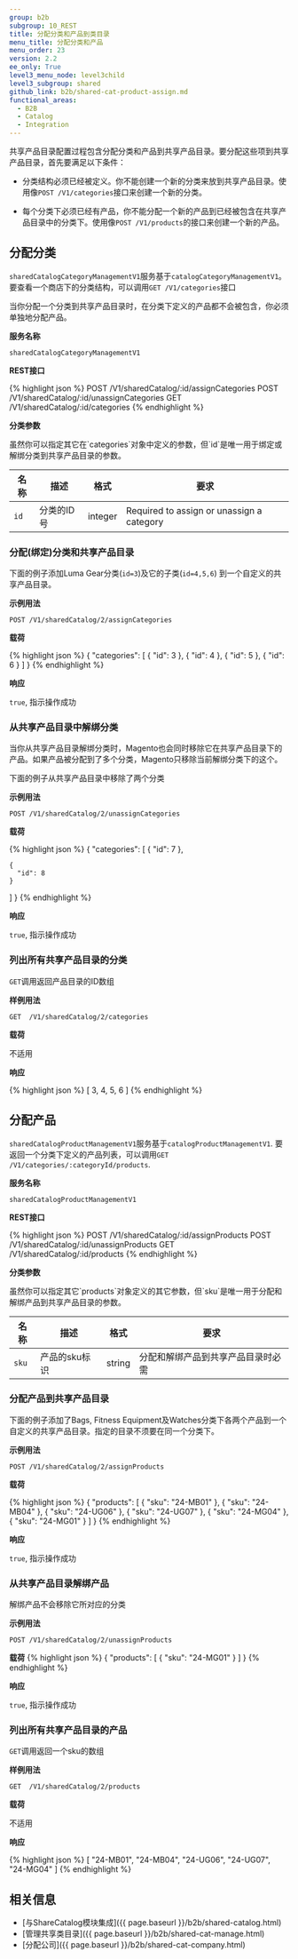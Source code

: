 ```yaml
---
group: b2b
subgroup: 10_REST
title: 分配分类和产品到类目录
menu_title: 分配分类和产品
menu_order: 23
version: 2.2
ee_only: True
level3_menu_node: level3child
level3_subgroup: shared
github_link: b2b/shared-cat-product-assign.md
functional_areas:
  - B2B
  - Catalog
  - Integration
---
```


共享产品目录配置过程包含分配分类和产品到共享产品目录。要分配这些项到共享产品目录，首先要满足以下条件：

* 分类结构必须已经被定义。你不能创建一个新的分类来放到共享产品目录。使用像`POST /V1/categories`接口来创建一个新的分类。

* 每个分类下必须已经有产品，你不能分配一个新的产品到已经被包含在共享产品目录中的分类下。使用像`POST /V1/products`的接口来创建一个新的产品。

## 分配分类

`sharedCatalogCategoryManagementV1`服务基于`catalogCategoryManagementV1`。要查看一个商店下的分类结构，可以调用`GET /V1/categories`接口

<div class="bs-callout bs-callout-info" id="info" markdown="1">
当你分配一个分类到共享产品目录时，在分类下定义的产品都不会被包含，你必须单独地分配产品。
</div>

**服务名称**

`sharedCatalogCategoryManagementV1`

**REST接口**

{% highlight json %}
POST /V1/sharedCatalog/:id/assignCategories
POST /V1/sharedCatalog/:id/unassignCategories
GET  /V1/sharedCatalog/:id/categories
{% endhighlight %}

**分类参数**

<div class="bs-callout bs-callout-info" id="info" markdown="1">
虽然你可以指定其它在`categories`对象中定义的参数，但`id`是唯一用于绑定或解绑分类到共享产品目录的参数。
</div>

名称 | 描述 | 格式 | 要求
--- | --- | --- | ---
`id` | 分类的ID号 | integer | Required to assign or unassign a category

### 分配(绑定)分类和共享产品目录

下面的例子添加Luma Gear分类(`id=3`)及它的子类(`id=4,5,6`) 到一个自定义的共享产品目录。

**示例用法**

`POST /V1/sharedCatalog/2/assignCategories`

**载荷**

{% highlight json %}
{
  "categories": [
    {
      "id": 3
    },
    {
      "id": 4
    },
    {
      "id": 5
    },
    {
      "id": 6
    }
  ]
}
{% endhighlight %}

**响应**

`true`, 指示操作成功

### 从共享产品目录中解绑分类

当你从共享产品目录解绑分类时，Magento也会同时移除它在共享产品目录下的产品。如果产品被分配到了多个分类，Magento只移除当前解绑分类下的这个。

下面的例子从共享产品目录中移除了两个分类

**示例用法**

`POST /V1/sharedCatalog/2/unassignCategories`

**载荷**

{% highlight json %}
{
  "categories": [
    {
      "id": 7
    },

    {
      "id": 8
    }
  ]
}
{% endhighlight %}

**响应**

`true`, 指示操作成功

### 列出所有共享产品目录的分类

`GET`调用返回产品目录的ID数组

**样例用法**

`GET  /V1/sharedCatalog/2/categories`

**载荷**

不适用

**响应**

{% highlight json %}
[
  3,
  4,
  5,
  6
]
{% endhighlight %}

## 分配产品

`sharedCatalogProductManagementV1`服务基于`catalogProductManagementV1`. 要返回一个分类下定义的产品列表，可以调用`GET /V1/categories/:categoryId/products`.

**服务名称**

`sharedCatalogProductManagementV1 `

**REST接口**

{% highlight json %}
POST  /V1/sharedCatalog/:id/assignProducts
POST  /V1/sharedCatalog/:id/unassignProducts
GET  /V1/sharedCatalog/:id/products
{% endhighlight %}

**分类参数**

<div class="bs-callout bs-callout-info" id="info" markdown="1">
虽然你可以指定其它`products`对象定义的其它参数，但`sku`是唯一用于分配和解绑产品到共享产品目录的参数。
</div>

名称 | 描述 | 格式 | 要求
--- | --- | --- | ---
`sku` |产品的sku标识| string | 分配和解绑产品到共享产品目录时必需

### 分配产品到共享产品目录

下面的例子添加了Bags, Fitness Equipment及Watches分类下各两个产品到一个自定义的共享产品目录。指定的目录不须要在同一个分类下。

**示例用法**

`POST /V1/sharedCatalog/2/assignProducts`

**载荷**

{% highlight json %}
{
	"products": [
    	{
        	"sku": "24-MB01"
    	},
    	{
        	"sku": "24-MB04"
    	},
    	{
        	"sku": "24-UG06"
    	},
    	{
        	"sku": "24-UG07"
    	},
    	{
        	"sku": "24-MG04"
    	},
    	{
        	"sku": "24-MG01"
    	}
	]
}
{% endhighlight %}

**响应**

`true`, 指示操作成功

### 从共享产品目录解绑产品

解绑产品不会移除它所对应的分类

**示例用法**

`POST /V1/sharedCatalog/2/unassignProducts`

**载荷**
{% highlight json %}
{
  "products": [
  	{
  		"sku": "24-MG01"
  	}
  ]
}
{% endhighlight %}

**响应**

`true`, 指示操作成功

### 列出所有共享产品目录的产品

`GET`调用返回一个sku的数组

**样例用法**

`GET  /V1/sharedCatalog/2/products`

**载荷**

不适用

**响应**

{% highlight json %}
[
    "24-MB01",
    "24-MB04",
    "24-UG06",
    "24-UG07",
    "24-MG04"
]
{% endhighlight %}

## 相关信息

* [与ShareCatalog模块集成]({{ page.baseurl }}/b2b/shared-catalog.html)
* [管理共享类目录]({{ page.baseurl }}/b2b/shared-cat-manage.html)
* [分配公司]({{ page.baseurl }}/b2b/shared-cat-company.html)
